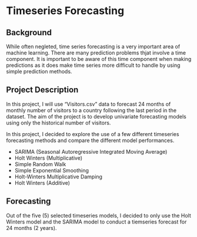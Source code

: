 # Timeseries Forecasting

## Background

While often negleted, time series forecasting is a very important area of machine learning. There are many prediction problems thjat involve a time component. It is important to be aware of this time component when making predictions as it does make time series more difficult to handle by using simple prediction methods. 

## Project Description

In this project, I will use “Visitors.csv” data to forecast 24 months of monthly number of
visitors to a country following the last period in the dataset. The aim of the project is to develop univariate forecasting models using only the historical number of visitors.

In this project, I decided to explore the use of a few different timeseries forecasting methods and compare the different model performances. 
- SARIMA (Seasonal Autoregressive Integrated Moving Average)
- Holt Winters (Multiplicative)
- Simple Random Walk
- Simple Exponential Smoothing
- Holt-Winters Multiplicative Damping
- Holt Winters (Additive)


## Forecasting

Out of the five (5) selected timeseries models, I decided to only use the Holt Winters model and the SARIMA model to conduct a tiemseries forecast for 24 months (2 years).
